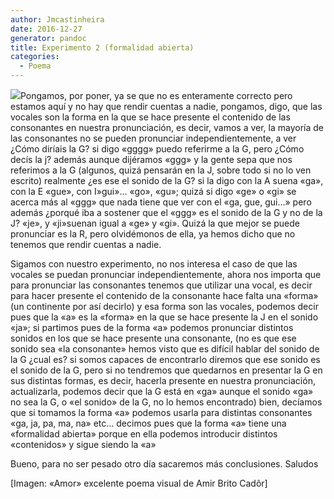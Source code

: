 ```yaml
---
author: Jmcastinheira
date: 2016-12-27
generator: pandoc
title: Experimento 2 (formalidad abierta)
categories:
  - Poema
---
```



[![](http://www.iar.unicamp.br/alunos/poesiavisual/amor.jpg)](http://www.iar.unicamp.br/alunos/poesiavisual/amor.jpg)Pongamos,
por poner, ya se que no es enteramente correcto pero estamos aquí y no
hay que rendir cuentas a nadie, pongamos, digo, que las vocales son la
forma en la que se hace presente el contenido de las consonantes en
nuestra pronunciación, es decir, vamos a ver, la mayoría de las
consonantes no se pueden pronunciar independientemente, a ver ¿Cómo
diríais la G? si digo «gggg» puedo referirme a la G, pero ¿Cómo decís la
j? además aunque dijéramos «ggg» y la gente sepa que nos referimos a la
G (algunos, quizá pensarán en la J, sobre todo si no lo ven escrito)
realmente ¿es ese el sonido de la G? si la digo con la A suena «ga», con
la E «gue», con I»gui»... «go», «gu»; quizá si digo «ge» o «gi» se
acerca más al «ggg» que nada tiene que ver con el «ga, gue, gui...» pero
además ¿porqué iba a sostener que el «ggg» es el sonido de la G y no de
la J? «je», y «ji»suenan igual a «ge» y «gi». Quizá la que mejor se
puede pronunciar es la R, pero olvidémonos de ella, ya hemos dicho que
no tenemos que rendir cuentas a nadie.

Sigamos con nuestro experimento, no nos interesa el caso de que las vocales se puedan pronunciar independientemente, ahora nos importa que para pronunciar las consonantes tenemos que utilizar una vocal, es decir para hacer presente el contenido de la consonante hace falta una «forma» (un continente por así decirlo) y esa forma son las vocales, podemos decir pues que la «a» es la «forma» en la que se hace presente la J en el sonido «ja»; si partimos pues de la forma «a» podemos pronunciar distintos sonidos en los que se hace presente una consonante, (no es que ese sonido sea «la consonante» hemos visto que es difícil hablar del sonido de la G ¿cual es? si somos capaces de encontrarlo diremos que ese sonido es el sonido de la G, pero si no tendremos que quedarnos en presentar la G en sus distintas formas, es decir, hacerla presente en nuestra pronunciación, actualizarla, podemos decir que la G está en «ga» aunque el sonido «ga» no sea la G, o «el sonido» de la G, no lo hemos encontrado) bien, decíamos que si tomamos la forma «a» podemos usarla para distintas consonantes «ga, ja, pa, ma, na» etc&#8230; decimos pues que la forma «a» tiene una «formalidad abierta» porque en ella podemos introducir distintos «contenidos» y sigue siendo la «a»

Bueno, para no ser pesado otro día sacaremos más conclusiones. Saludos 

[Imagen: «Amor» excelente poema visual de Amir Brito Cadôr]
